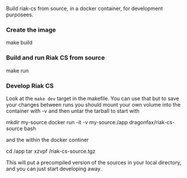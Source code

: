 
Build riak-cs from source, in a docker container, for development purposees.


### Create the image

  make build 

### Build and run Riak CS from source

  make run

### Develop Riak CS

Look at the `make dev` target in the makefile.
You can use that but to save your changes between runs you should
mount your own volume into the container with -v
and then untar the tarball to start with

  mkdir my-source
  docker run -it -v my-source:/app dragonfax/riak-cs-source bash

and the within the docker continer

  cd /app
  tar xzvpf /riak-cs-source.tgz

This will put a precompiled version of the sources in your local directory,
and you can just start developing away.
